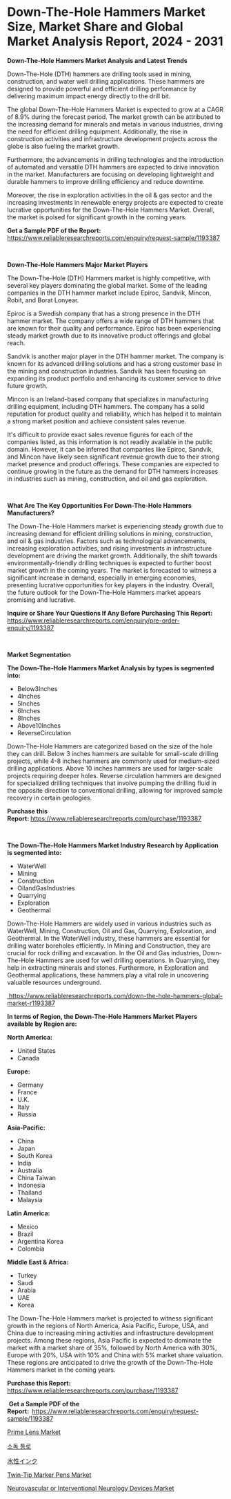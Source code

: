 <p><h1>Down-The-Hole Hammers Market Size, Market Share and Global Market Analysis Report, 2024 - 2031</h1></p><p><strong>Down-The-Hole Hammers Market Analysis and Latest Trends</strong></p>
<p><p>Down-The-Hole (DTH) hammers are drilling tools used in mining, construction, and water well drilling applications. These hammers are designed to provide powerful and efficient drilling performance by delivering maximum impact energy directly to the drill bit.</p><p>The global Down-The-Hole Hammers Market is expected to grow at a CAGR of 8.9% during the forecast period. The market growth can be attributed to the increasing demand for minerals and metals in various industries, driving the need for efficient drilling equipment. Additionally, the rise in construction activities and infrastructure development projects across the globe is also fueling the market growth.</p><p>Furthermore, the advancements in drilling technologies and the introduction of automated and versatile DTH hammers are expected to drive innovation in the market. Manufacturers are focusing on developing lightweight and durable hammers to improve drilling efficiency and reduce downtime.</p><p>Moreover, the rise in exploration activities in the oil & gas sector and the increasing investments in renewable energy projects are expected to create lucrative opportunities for the Down-The-Hole Hammers Market. Overall, the market is poised for significant growth in the coming years.</p></p>
<p><strong>Get a Sample PDF of the Report:&nbsp;</strong> <a href="https://www.reliableresearchreports.com/enquiry/request-sample/1193387">https://www.reliableresearchreports.com/enquiry/request-sample/1193387</a></p>
<p>&nbsp;</p>
<p><strong>Down-The-Hole Hammers Major Market Players</strong></p>
<p><p>The Down-The-Hole (DTH) Hammers market is highly competitive, with several key players dominating the global market. Some of the leading companies in the DTH hammer market include Epiroc, Sandvik, Mincon, Robit, and Borat Lonyear.</p><p>Epiroc is a Swedish company that has a strong presence in the DTH hammer market. The company offers a wide range of DTH hammers that are known for their quality and performance. Epiroc has been experiencing steady market growth due to its innovative product offerings and global reach.</p><p>Sandvik is another major player in the DTH hammer market. The company is known for its advanced drilling solutions and has a strong customer base in the mining and construction industries. Sandvik has been focusing on expanding its product portfolio and enhancing its customer service to drive future growth.</p><p>Mincon is an Ireland-based company that specializes in manufacturing drilling equipment, including DTH hammers. The company has a solid reputation for product quality and reliability, which has helped it to maintain a strong market position and achieve consistent sales revenue.</p><p>It's difficult to provide exact sales revenue figures for each of the companies listed, as this information is not readily available in the public domain. However, it can be inferred that companies like Epiroc, Sandvik, and Mincon have likely seen significant revenue growth due to their strong market presence and product offerings. These companies are expected to continue growing in the future as the demand for DTH hammers increases in industries such as mining, construction, and oil and gas exploration.</p></p>
<p>&nbsp;</p>
<p><strong>What Are The Key Opportunities For Down-The-Hole Hammers Manufacturers?</strong></p>
<p><p>The Down-The-Hole Hammers market is experiencing steady growth due to increasing demand for efficient drilling solutions in mining, construction, and oil & gas industries. Factors such as technological advancements, increasing exploration activities, and rising investments in infrastructure development are driving the market growth. Additionally, the shift towards environmentally-friendly drilling techniques is expected to further boost market growth in the coming years. The market is forecasted to witness a significant increase in demand, especially in emerging economies, presenting lucrative opportunities for key players in the industry. Overall, the future outlook for the Down-The-Hole Hammers market appears promising and lucrative.</p></p>
<p><strong>Inquire or Share Your Questions If Any Before Purchasing This Report:</strong> <a href="https://www.reliableresearchreports.com/enquiry/pre-order-enquiry/1193387">https://www.reliableresearchreports.com/enquiry/pre-order-enquiry/1193387</a></p>
<p>&nbsp;</p>
<p><strong>Market Segmentation</strong></p>
<p><strong>The Down-The-Hole Hammers Market Analysis by types is segmented into:</strong></p>
<p><ul><li>Below3Inches</li><li>4Inches</li><li>5Inches</li><li>6Inches</li><li>8Inches</li><li>Above10Inches</li><li>ReverseCirculation</li></ul></p>
<p><p>Down-The-Hole Hammers are categorized based on the size of the hole they can drill. Below 3 inches hammers are suitable for small-scale drilling projects, while 4-8 inches hammers are commonly used for medium-sized drilling applications. Above 10 inches hammers are used for larger-scale projects requiring deeper holes. Reverse circulation hammers are designed for specialized drilling techniques that involve pumping the drilling fluid in the opposite direction to conventional drilling, allowing for improved sample recovery in certain geologies.</p></p>
<p><strong>Purchase this Report:&nbsp;</strong><a href="https://www.reliableresearchreports.com/purchase/1193387">https://www.reliableresearchreports.com/purchase/1193387</a></p>
<p>&nbsp;</p>
<p><strong>The Down-The-Hole Hammers Market Industry Research by Application is segmented into:</strong></p>
<p><ul><li>WaterWell</li><li>Mining</li><li>Construction</li><li>OilandGasIndustries</li><li>Quarrying</li><li>Exploration</li><li>Geothermal</li></ul></p>
<p><p>Down-The-Hole Hammers are widely used in various industries such as WaterWell, Mining, Construction, Oil and Gas, Quarrying, Exploration, and Geothermal. In the WaterWell industry, these hammers are essential for drilling water boreholes efficiently. In Mining and Construction, they are crucial for rock drilling and excavation. In the Oil and Gas industries, Down-The-Hole Hammers are used for well drilling operations. In Quarrying, they help in extracting minerals and stones. Furthermore, in Exploration and Geothermal applications, these hammers play a vital role in uncovering valuable resources underground.</p></p>
<p><a href="https://www.reliableresearchreports.com/down-the-hole-hammers-global-market-r1193387">&nbsp;https://www.reliableresearchreports.com/down-the-hole-hammers-global-market-r1193387</a></p>
<p><strong>In terms of Region, the Down-The-Hole Hammers Market Players available by Region are:</strong></p>
<p>
    <p> <strong> North America: </strong>
        <ul>
            <li>United States</li>
            <li>Canada</li>
        </ul>
        </p> 
    <p> <strong> Europe: </strong>
        <ul>
            <li>Germany</li>
            <li>France</li>
            <li>U.K.</li>
            <li>Italy</li>
            <li>Russia</li>
        </ul>
        </p> 
    <p> <strong> Asia-Pacific: </strong>
        <ul>
            <li>China</li>
            <li>Japan</li>
            <li>South Korea</li>
            <li>India</li>
            <li>Australia</li>
            <li>China Taiwan</li>
            <li>Indonesia</li>
            <li>Thailand</li>
            <li>Malaysia</li>
        </ul>
        </p> 
    <p> <strong> Latin America: </strong>
        <ul>
            <li>Mexico</li>
            <li>Brazil</li>
            <li>Argentina Korea</li>
            <li>Colombia</li>
        </ul>
        </p> 
    <p> <strong> Middle East & Africa: </strong>
        <ul>
            <li>Turkey</li>
            <li>Saudi</li>
            <li>Arabia</li>
            <li>UAE</li>
            <li>Korea</li>
        </ul>
    </p>
    </p>
<p><p>The Down-The-Hole Hammers market is projected to witness significant growth in the regions of North America, Asia Pacific, Europe, USA, and China due to increasing mining activities and infrastructure development projects. Among these regions, Asia Pacific is expected to dominate the market with a market share of 35%, followed by North America with 30%, Europe with 20%, USA with 10% and China with 5% market share valuation. These regions are anticipated to drive the growth of the Down-The-Hole Hammers market in the coming years.</p></p>
<p><strong>Purchase this Report: </strong><a href="https://www.reliableresearchreports.com/purchase/1193387">https://www.reliableresearchreports.com/purchase/1193387</a></p>
<p>&nbsp;<strong>Get a Sample PDF of the Report:&nbsp;&nbsp;</strong><a href="https://www.reliableresearchreports.com/enquiry/request-sample/1193387">https://www.reliableresearchreports.com/enquiry/request-sample/1193387</a></p>
<p><strong></strong></p>
<p><p><a href="https://issuu.com/reportprime-2/docs/prime-lens-market-size-2030.pptx">Prime Lens Market</a></p><p><a href="https://medium.com/@cierrahayes645/%EC%86%8C%EB%8F%85-%EB%8F%84%EB%A1%9C-%EC%8B%9C%EC%9E%A5-%EB%B6%84%EC%84%9D-%EA%B7%B8%EC%9D%98-cagr-%EC%8B%9C%EC%9E%A5-%EC%84%B8%EB%B6%84%ED%99%94-%EB%B0%8F-%EA%B8%80%EB%A1%9C%EB%B2%8C-%EC%82%B0%EC%97%85-%EA%B0%9C%EC%9A%94-46402f07d742">소독 통로</a></p><p><a href="https://medium.com/@amandasantosxavier51/%E6%B0%B4%E6%80%A7%E3%82%A4%E3%83%B3%E3%82%AD%E5%B8%82%E5%A0%B4%E3%81%AE%E6%B4%9E%E5%AF%9F-%E5%B8%82%E5%A0%B4%E5%8B%95%E5%90%91-%E6%88%90%E9%95%B7-2024%E5%B9%B4%E3%81%8B%E3%82%892031%E5%B9%B4%E3%81%BE%E3%81%A7%E3%81%AE%E4%BA%88%E6%B8%AC-dd24d27cf881">水性インク</a></p><p><a href="https://github.com/castoriffic/Market-Research-Report-List-4/blob/main/twin-tip-marker-pens-market.md">Twin-Tip Marker Pens Market</a></p><p><a href="https://github.com/LaceyZemlak1/Market-Research-Report-List-1/blob/main/neurovascular-or-interventional-neurology-devices-market.md">Neurovascular or Interventional Neurology Devices Market</a></p></p>